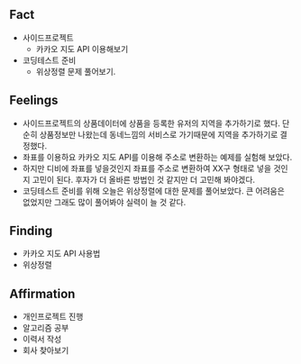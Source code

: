 ## Fact
* 사이드프로젝트 
  * 카카오 지도 API 이용해보기
* 코딩테스트 준비 
  * 위상정렬 문제 풀어보기.

## Feelings
* 사이드프로젝트의 상품데이터에 상품을 등록한 유저의 지역을 추가하기로 했다. 단순히 상품정보만 나왔는데 동네느낌의 서비스로 가기때문에 지역을 추가하기로 결정했다.
* 좌표를 이용하요 카카오 지도 API를 이용해 주소로 변환하는 예제를 실험해 보았다. 
* 하지만 디비에 좌표를 넣을것인지 좌표를 주소로 변환하여 XX구 형태로 넣을 것인지 고민이 된다. 후자가 더 올바른 방법인 것 같지만 더 고민해 봐야겠다.
* 코딩테스트 준비를 위해 오늘은 위상정렬에 대한 문제를 풀어보았다. 큰 어려움은 없었지만 그래도 많이 풀어봐야 실력이 늘 것 같다. 


## Finding
* 카카오 지도 API 사용법
* 위상정렬

## Affirmation
* 개인프로젝트 진행 
* 알고리즘 공부
* 이력서 작성
* 회사 찾아보기
